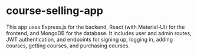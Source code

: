 # course-selling-app
This app uses Express.js for the backend, React (with Material-UI) for the frontend, and MongoDB for the database. It includes user and admin routes, JWT authentication, and endpoints for signing up, logging in, adding courses, getting courses, and purchasing courses.
